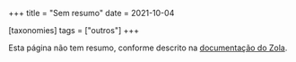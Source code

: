 +++
title = "Sem resumo"
date = 2021-10-04

[taxonomies]
tags = ["outros"]
+++

Esta página não tem resumo, conforme descrito na [documentação do Zola](https://www.getzola.org/documentation/content/page/#summary).

